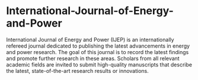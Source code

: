 International-Journal-of-Energy-and-Power
=========================================

International Journal of Energy and Power (IJEP) is an internationally refereed journal dedicated to publishing the latest advancements in energy and power research. The goal of this journal is to record the latest findings and promote further research in these areas. Scholars from all relevant academic fields are invited to submit high-quality manuscripts that describe the latest, state-of-the-art research results or innovations.

